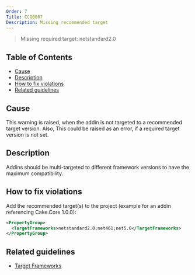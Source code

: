 ```yaml
---
Order: 7
Title: CCG0007
Description: Missing recommended target
---
```


 > Missing required target: netstandard2.0

<!-- START doctoc generated TOC please keep comment here to allow auto update -->
<!-- DON'T EDIT THIS SECTION, INSTEAD RE-RUN doctoc TO UPDATE -->
## Table of Contents

- [Cause](#cause)
- [Description](#description)
- [How to fix violations](#how-to-fix-violations)
- [Related guidelines](#related-guidelines)

<!-- END doctoc generated TOC please keep comment here to allow auto update -->

## Cause

This warning is raised, when the addin is not targeted to a recommended target version.
Also, This could be raised as an error, if a required target version is not set.

## Description

Addins should be multi-targeted to different framework versions to have the maximum compatibility.

## How to fix violations

Add the recommended target(s) to the project (example for an addin referencing Cake.Core 1.0.0):

```xml
<PropertyGroup>
  <TargetFrameworks>netstandard2.0;net461;net5.0</TargetFrameworks>
</PropertyGroup>
```

## Related guidelines

* [Target Frameworks](../guidelines/TargetFramework)